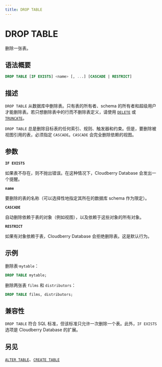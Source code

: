 ```yaml
---
title: DROP TABLE
---
```


# DROP TABLE

删除一张表。

## 语法概要

```sql
DROP TABLE [IF EXISTS] <name> [, ...] [CASCADE | RESTRICT]
```

## 描述

`DROP TABLE` 从数据库中删除表。只有表的所有者、schema 的所有者和超级用户才能删除表。若只想删除表中的行而不删除表定义，请使用 [`DELETE`](https://github.com/cloudberrydb/cloudberrydb-site/blob/cbdb-doc-validation/docs/sql-stmts/sql-stmt-delete.md) 或 [`TRUNCATE`](/i18n/zh/docusaurus-plugin-content-docs/current/sql-stmts/sql-stmt-truncate.md)。

`DROP TABLE` 总是删除目标表的任何索引、规则、触发器和约束。但是，要删除被视图引用的表，必须指定 `CASCADE`。`CASCADE` 会完全删除依赖的视图。

## 参数

**`IF EXISTS`**

如果表不存在，则不抛出错误。在这种情况下，Cloudberry Database 会发出一个提醒。

**`name`**

要删除的表的名称（可以选择性地指定其所在的数据库 schema 作为限定）。

**`CASCADE`**

自动删除依赖于表的对象（例如视图），以及依赖于这些对象的所有对象。

**`RESTRICT`**

如果有对象依赖于表，Cloudberry Database 会拒绝删除表。这是默认行为。

## 示例

删除表·`mytable`：

```sql
DROP TABLE mytable;
```

删除两张表 `films` 和 `distributors`：

```sql
DROP TABLE films, distributors;
```

## 兼容性

`DROP TABLE` 符合 SQL 标准，但该标准只允许一次删除一个表。此外，`IF EXISTS` 选项是 Cloudberry Database 的扩展。

## 另见

[`ALTER TABLE`](https://github.com/cloudberrydb/cloudberrydb-site/blob/cbdb-doc-validation/docs/sql-stmts/sql-stmt-alter-table.md)、[`CREATE TABLE`](https://github.com/cloudberrydb/cloudberrydb-site/blob/cbdb-doc-validation/docs/sql-stmts/sql-stmt-create-table.md)
